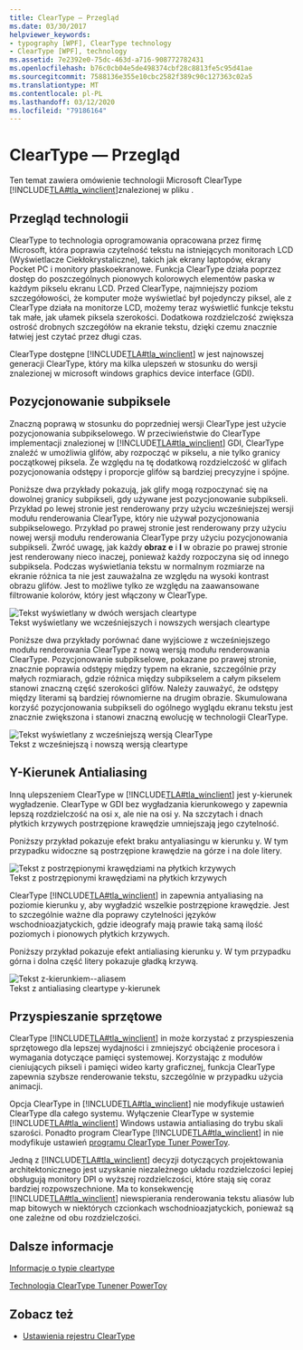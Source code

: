 ```yaml
---
title: ClearType — Przegląd
ms.date: 03/30/2017
helpviewer_keywords:
- typography [WPF], ClearType technology
- ClearType [WPF], technology
ms.assetid: 7e2392e0-75dc-463d-a716-908772782431
ms.openlocfilehash: b76c0cb04e5de498374cbf28c8813fe5c95d41ae
ms.sourcegitcommit: 7588136e355e10cbc2582f389c90c127363c02a5
ms.translationtype: MT
ms.contentlocale: pl-PL
ms.lasthandoff: 03/12/2020
ms.locfileid: "79186164"
---
```

# <a name="cleartype-overview"></a>ClearType — Przegląd
Ten temat zawiera omówienie technologii Microsoft ClearType [!INCLUDE[TLA#tla_winclient](../../../../includes/tlasharptla-winclient-md.md)]znalezionej w pliku .  

<a name="overview"></a>
## <a name="technology-overview"></a>Przegląd technologii  
 ClearType to technologia oprogramowania opracowana przez firmę Microsoft, która poprawia czytelność tekstu na istniejących monitorach LCD (Wyświetlacze Ciekłokrystaliczne), takich jak ekrany laptopów, ekrany Pocket PC i monitory płaskoekranowe.  Funkcja ClearType działa poprzez dostęp do poszczególnych pionowych kolorowych elementów paska w każdym pikselu ekranu LCD. Przed ClearType, najmniejszy poziom szczegółowości, że komputer może wyświetlać był pojedynczy piksel, ale z ClearType działa na monitorze LCD, możemy teraz wyświetlić funkcje tekstu tak małe, jak ułamek piksela szerokości. Dodatkowa rozdzielczość zwiększa ostrość drobnych szczegółów na ekranie tekstu, dzięki czemu znacznie łatwiej jest czytać przez długi czas.  
  
 ClearType dostępne [!INCLUDE[TLA#tla_winclient](../../../../includes/tlasharptla-winclient-md.md)] w jest najnowszej generacji ClearType, który ma kilka ulepszeń w stosunku do wersji znalezionej w microsoft windows graphics device interface (GDI).  
  
<a name="sub-pixel_positioning"></a>
## <a name="sub-pixel-positioning"></a>Pozycjonowanie subpiksele  
 Znaczną poprawą w stosunku do poprzedniej wersji ClearType jest użycie pozycjonowania subpikselowego. W przeciwieństwie do ClearType implementacji znalezionej w [!INCLUDE[TLA#tla_winclient](../../../../includes/tlasharptla-winclient-md.md)] GDI, ClearType znaleźć w umożliwia glifów, aby rozpocząć w pikselu, a nie tylko granicy początkowej piksela. Ze względu na tę dodatkową rozdzielczość w glifach pozycjonowania odstępy i proporcje glifów są bardziej precyzyjne i spójne.  
  
 Poniższe dwa przykłady pokazują, jak glify mogą rozpoczynać się na dowolnej granicy subpikseli, gdy używane jest pozycjonowanie subpikseli. Przykład po lewej stronie jest renderowany przy użyciu wcześniejszej wersji modułu renderowania ClearType, który nie używał pozycjonowania subpikselowego. Przykład po prawej stronie jest renderowany przy użyciu nowej wersji modułu renderowania ClearType przy użyciu pozycjonowania subpikseli. Zwróć uwagę, jak każdy **obraz e** i **l** w obrazie po prawej stronie jest renderowany nieco inaczej, ponieważ każdy rozpoczyna się od innego subpiksela. Podczas wyświetlania tekstu w normalnym rozmiarze na ekranie różnica ta nie jest zauważalna ze względu na wysoki kontrast obrazu glifów. Jest to możliwe tylko ze względu na zaawansowane filtrowanie kolorów, który jest włączony w ClearType.  
  
 ![Tekst wyświetlany w dwóch wersjach cleartype](./media/wcpsdk-mmgraphics-text-cleartype-overview-01.png "wcpsdk_mmgraphics_text_cleartype_overview_01")  
Tekst wyświetlany we wcześniejszych i nowszych wersjach cleartype  
  
 Poniższe dwa przykłady porównać dane wyjściowe z wcześniejszego modułu renderowania ClearType z nową wersją modułu renderowania ClearType. Pozycjonowanie subpikselowe, pokazane po prawej stronie, znacznie poprawia odstępy między typem na ekranie, szczególnie przy małych rozmiarach, gdzie różnica między subpikselem a całym pikselem stanowi znaczną część szerokości glifów. Należy zauważyć, że odstępy między literami są bardziej równomierne na drugim obrazie. Skumulowana korzyść pozycjonowania subpikseli do ogólnego wyglądu ekranu tekstu jest znacznie zwiększona i stanowi znaczną ewolucję w technologii ClearType.  
  
 ![Tekst wyświetlany z wcześniejszą wersją ClearType](./media/wcpsdk-mmgraphics-text-cleartype-overview-02.png "wcpsdk_mmgraphics_text_cleartype_overview_02")  
Tekst z wcześniejszą i nowszą wersją cleartype  
  
<a name="y-direction_antialiasing"></a>
## <a name="y-direction-antialiasing"></a>Y-Kierunek Antialiasing  
 Inną ulepszeniem ClearType w [!INCLUDE[TLA#tla_winclient](../../../../includes/tlasharptla-winclient-md.md)] jest y-kierunek wygładzenie. ClearType w GDI bez wygładzania kierunkowego y zapewnia lepszą rozdzielczość na osi x, ale nie na osi y. Na szczytach i dnach płytkich krzywych postrzępione krawędzie umniejszają jego czytelność.  
  
 Poniższy przykład pokazuje efekt braku antyaliasingu w kierunku y. W tym przypadku widoczne są postrzępione krawędzie na górze i na dole litery.  
  
 ![Tekst z postrzępionymi krawędziami na płytkich krzywych](./media/wcpsdk-mmgraphics-text-cleartype-overview-03.png "wcpsdk_mmgraphics_text_cleartype_overview_03")  
Tekst z postrzępionymi krawędziami na płytkich krzywych  
  
 ClearType [!INCLUDE[TLA#tla_winclient](../../../../includes/tlasharptla-winclient-md.md)] in zapewnia antyaliasing na poziomie kierunku y, aby wygładzić wszelkie postrzępione krawędzie. Jest to szczególnie ważne dla poprawy czytelności języków wschodnioazjatyckich, gdzie ideografy mają prawie taką samą ilość poziomych i pionowych płytkich krzywych.  
  
 Poniższy przykład pokazuje efekt antialiasing kierunku y. W tym przypadku górna i dolna część litery pokazuje gładką krzywą.  
  
 ![Tekst z&#45;kierunkiem&#45;&#45;aliasem](./media/wcpsdk-mmgraphics-text-cleartype-overview-04.png "wcpsdk_mmgraphics_text_cleartype_overview_04")  
Tekst z antialiasing cleartype y-kierunek  
  
<a name="hardware_acceleration"></a>
## <a name="hardware-acceleration"></a>Przyspieszanie sprzętowe  
 ClearType [!INCLUDE[TLA#tla_winclient](../../../../includes/tlasharptla-winclient-md.md)] in może korzystać z przyspieszenia sprzętowego dla lepszej wydajności i zmniejszyć obciążenie procesora i wymagania dotyczące pamięci systemowej. Korzystając z modułów cieniujących pikseli i pamięci wideo karty graficznej, funkcja ClearType zapewnia szybsze renderowanie tekstu, szczególnie w przypadku użycia animacji.  
  
 Opcja ClearType in [!INCLUDE[TLA#tla_winclient](../../../../includes/tlasharptla-winclient-md.md)] nie modyfikuje ustawień ClearType dla całego systemu. Wyłączenie ClearType w systemie [!INCLUDE[TLA#tla_winclient](../../../../includes/tlasharptla-winclient-md.md)] Windows ustawia antialiasing do trybu skali szarości. Ponadto program ClearType [!INCLUDE[TLA#tla_winclient](../../../../includes/tlasharptla-winclient-md.md)] in nie modyfikuje ustawień [programu ClearType Tuner PowerToy](https://www.microsoft.com/typography/ClearTypePowerToy.mspx).  
  
 Jedną z [!INCLUDE[TLA#tla_winclient](../../../../includes/tlasharptla-winclient-md.md)] decyzji dotyczących projektowania architektonicznego jest uzyskanie niezależnego układu rozdzielczości lepiej obsługują monitory DPI o wyższej rozdzielczości, które stają się coraz bardziej rozpowszechnione. Ma to konsekwencję [!INCLUDE[TLA#tla_winclient](../../../../includes/tlasharptla-winclient-md.md)] niewspierania renderowania tekstu aliasów lub map bitowych w niektórych czcionkach wschodnioazjatyckich, ponieważ są one zależne od obu rozdzielczości.  
  
<a name="further_information"></a>
## <a name="further-information"></a>Dalsze informacje  
 [Informacje o typie cleartype](https://www.microsoft.com/typography/ClearTypeInfo.mspx)  
  
 [Technologia ClearType Tunener PowerToy](https://www.microsoft.com/typography/ClearTypePowerToy.mspx)  
  
## <a name="see-also"></a>Zobacz też

- [Ustawienia rejestru ClearType](cleartype-registry-settings.md)
